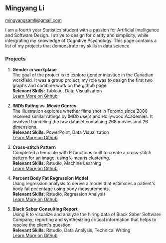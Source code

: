 ## Mingyang Li 
mingyangsamli@gmail.com

I am a fourth year Statistics student with a passion for Artificial Intelligence and Software Design. I strive to design for clarity and simplicity, while intergrating my
knowledge of Cognitive Psychology. This page contains a list of my projects that demonstrate my skills in data science.

### Projects
1. <b>Gender in workplace</b><br/>
The goal of the project is to explore gender injustice in the Canadian workfield. It was a group project; my role was to design the first two graphs and combine work on the github page.<br/>
<b>Relevant Skills:</b> Tableau, Data Visualization<br/>
[Learn More on Github](https://samlmy.github.io/STA313Final/)

2. <b>IMDb Rating vs. Movie Genres</b><br/>
The illustration explores whether films shot in Toronto since 2000 received similar ratings by IMDb users and Hollywood Academies. It involved handeling the raw dataset containing 268 movies and 26 dimensions. <br/>
<b>Relevant Skills:</b> PowerPoint, Data Visualization<br/>
[Learn More on Github](https://github.com/samlmy/dataVis.git)

3. <b>Cross-stitch Pattern</b><br/>
Completed a template with R functions built to create a cross-stitch pattern for an image, using k-means clustering.<br/>
<b>Relevant Skills:</b> Rstudio, Machine Learning<br/>
[Learn More on Github](https://github.com/samlmy/CrossStitch.git)

4. <b>Percent Body Fat Regression Model</b><br/>
Using regression analysis to derive a model that estimates a patient's body fat pecentage using body measurements.<br/>
<b>Relevant Skills:</b> Rstudio, Regression Analysis<br/>
[Learn More on Github](https://github.com/samlmy/BodyFat302.git)

5. <b>Black Saber Consulting Report</b><br/>
Using R to visualize and analyze the hiring data of Black Saber Software Company; reporting and synthesizing critical information that helps to resolve the client's question.<br/>
<b>Relevant Skills:</b> Rstudio, Data Analysis, Technical Writing<br/>
[Learn More on Github](https://github.com/samlmy/BlackSaberConsultingReport)




